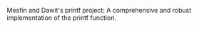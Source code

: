 Mesfin and Dawit's printf project: A comprehensive and robust implementation of the printf function.


